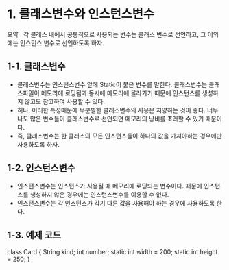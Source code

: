 # 1. 클래스변수와 인스턴스변수

요약 : 각 클래스 내에서 공통적으로 사용되는 변수는 클래스 변수로 선언하고, 그 이외에는 인스턴스 변수로 선언하도록 하자.

## 1-1. 클래스변수
- 클래스변수는 인스턴스변수 앞에 Static이 붙은 변수를 말한다. 클래스변수는 클래스파일이 메모리에 로딩됨과 동시에 메모리에 올라가기 때문에 인스턴스를 생성하지 않고도 참고하여 사용할 수 있다.
- 허나, 이러한 특성때문에 무분별한 클래스변수의 사용은 지양하는 것이 좋다. 너무나도 많은 변수들이 클래스변수로 선언되면 메모리의 낭비를 초래할 수 있기 때문이다.
- 즉, 클래스변수는 한 클래스의 모든 인스턴스들이 하나의 값을 가져야하는 경우에만 사용하도록 하자.

## 1-2. 인스턴스변수
- 인스턴스변수는 인스턴스가 사용될 때 메모리에 로딩되는 변수이다. 때문에 인스턴스를 생성하지 않은 경우에는 인스턴스변수를 이용할 수 없다.
- 인스턴스변수는 각 인스턴스가 각기 다른 값을 사용해야 하는 경우에 사용하도록 한다.

## 1-3. 예제 코드
  class Card {
    String kind; 
    int number;
    static int width  = 200;
    static int height = 250;
   }
